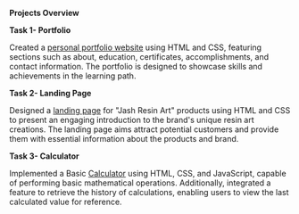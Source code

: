  **Projects Overview**

**Task 1- Portfolio**

Created a [personal portfolio website](https://drive.google.com/file/d/14aD35CmVwNUZ-tENiRd44KCCSpyKNyHX/view?usp=drive_link) using HTML and CSS, featuring sections such as about, education, certificates, accomplishments, and contact information. The portfolio is designed to showcase skills and achievements in the learning path.

**Task 2- Landing Page**

Designed a [landing page](https://drive.google.com/file/d/1Q0anHyvUX6shdHwoqw9Wp3GOWDEEYtZ8/view?usp=sharing) for "Jash Resin Art" products using HTML and CSS to present an engaging introduction to the brand's unique resin art creations.  The landing page aims attract potential customers and provide them with essential information about the products and brand.


**Task 3- Calculator**

Implemented a Basic [Calculator](https://drive.google.com/file/d/1xXyNwBmPytjbDN6rFCnbXAHh_n2-BDEB/view?usp=sharing) using HTML, CSS, and JavaScript, capable of performing basic mathematical operations. Additionally, integrated a feature to retrieve the history of calculations, enabling users to view the last calculated value for reference.
